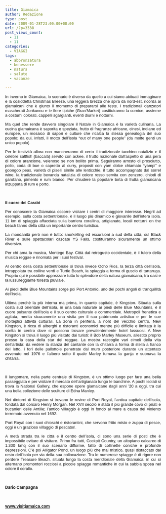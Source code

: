 ```yaml
---
title: Giamaica
author: Redazione
type: post
date: 2009-01-28T23:00:00+00:00
url: /?p=3338
post_views_count:
  - 11
  - 11
categories:
  - VIAGGI
tags:
  - abbronzatura
  - benessere
  - natura
  - salute
  - vacanze

---
```

<p style="text&#45;align: justify; ">
  <font face="Tahoma, sans&#45;serif"><font size="2">In inverno&nbsp;in Giamaica, lo scenario &egrave; diverso da quello a cui siamo abituati immaginare e la cosiddetta Christmas Breeze, una leggera brezza che spira da nord&#45;est, ricorda ai giamaicani che &egrave; giunto il momento di prepararsi alle feste. I tradizionali danzatori mascherati Jonkunnu e le fiere tipiche (Gran&rsquo;Market) costituiranno la cornice, assieme a costumi colorati, cappelli sgargianti, eventi diurni e notturni.</font></font>
</p>

<p align="justify" style="margin&#45;bottom: 0cm">
  <font face="Tahoma, sans&#45;serif"><font size="2">Ma quel che rende davvero singolare il Natale in Giamaica &egrave; la variet&agrave; culinaria. La cucina giamaicana &egrave; saporita e speziata, frutto di fragranze africane, cinesi, indiane ed europee, un mosaico di sapori e culture che ricalca la stessa genealogia del suo popolo; da qui, infatti, il motto dell&rsquo;isola &ldquo;out of many one people&rdquo; (da molte genti un unico popolo).</font></font>
</p>

<p align="justify" style="margin&#45;bottom: 0cm">
  <font face="Tahoma, sans&#45;serif"><font size="2">Per le festivit&agrave; allora non mancheranno di certo il tradizionale tacchino natalizio e il celebre saltfish (baccal&agrave;) servito con ackee, il frutto nazionale dall&rsquo;aspetto di una pera di colore arancione, velenoso se non bollito prima. Seguiranno arrosto di prosciutto, pollo, coda di bue o capretto al curry, proposti con yam dolce chiamato &ldquo;yampi&rdquo; e goongoo peas, variet&agrave; di piselli simile alle lenticchie, il tutto accompagnato dal sorrel wine, la tradizionale bevanda natalizia di colore rosso servita con zenzero, chiodi di garofano, pimento e rum bianco. Per chiudere la popolare torta di frutta giamaicana inzuppata di rum e porto.</font></font>
</p>

<p align="justify" style="margin&#45;bottom: 0cm">
  &nbsp;
</p>

<p align="justify" style="margin&#45;bottom: 0cm">
  <font face="Tahoma, sans&#45;serif"><font size="2"><strong>Il cuore dei Carabi</strong></font></font>
</p>

<p align="justify" style="margin&#45;bottom: 0cm">
  <font face="Tahoma, sans&#45;serif"><font size="2">Per conoscere la Giamaica occorre visitare i centri di maggiore interesse. Negril ad esempio, sulla costa settentrionale, &egrave; il luogo pi&ugrave; dinamico e giovanile dell&rsquo;intera isola. 11 km di spiaggia affacciata sulla barriera corallina, artigianato, locali notturni on the beach fanno della citt&agrave; un importante centro turistico. </font></font>
</p>

<p align="justify" style="margin&#45;bottom: 0cm">
  <font face="Tahoma, sans&#45;serif"><font size="2">La mondanit&agrave; per&ograve; non &egrave; tutto: snorkelling ed escursioni a sud della citt&agrave;, sul Black River e sulle spettacolari cascate YS Falls, costituiranno sicuramente un ottimo diversivo.</font></font>
</p>

<p align="justify" style="margin&#45;bottom: 0cm">
  <font face="Tahoma, sans&#45;serif"><font size="2">Per chi ama la musica, Montego Bay. Citt&agrave; dal retrogusto occidentale, &egrave; il fulcro della musica reggae e rinomata per i suoi festival. </font></font>
</p>

<p align="justify" style="margin&#45;bottom: 0cm">
  <font face="Tahoma, sans&#45;serif"><font size="2">Al centro della costa settentrionale si trova invece Ocho Rios, la terza citt&agrave; dell&rsquo;isola, intrappolata tra colline verdi e Turtle Beach, la spiaggia a forma di guscio di tartaruga. Proprio qui &egrave; possibile apprezzare tutto lo splendore della natura giamaicana, tra oasi e la lussureggiante foresta pluviale.</font></font>
</p>

<p align="justify" style="margin&#45;bottom: 0cm">
  <font face="Tahoma, sans&#45;serif"><font size="2">Ai piedi delle Blue Mountains sorge poi Port Antonio, uno dei pochi angoli di tranquillit&agrave; dell&rsquo;isola.</font></font>
</p>

<p align="justify" style="margin&#45;bottom: 0cm">
  <font face="Tahoma, sans&#45;serif"><font size="2">Ultima perch&egrave; la pi&ugrave; interna ma prima, in quanto capitale, &egrave; Kingston. Situata sulla costa sud orientale dell&rsquo;isola, in una baia naturale ai piedi delle Blue Mountains, &egrave; il cuore pulsante dell&#8217;isola e il suo centro culturale e commerciale. Metropoli frenetica e agitata, merita sicuramente una visita per il suo patrimonio artistico e per le sue molteplici attivit&agrave; culturali. La zona in periferia, a nord del vecchio centro, New Kingston, &egrave; ricca di alberghi e ristoranti economici mentre pi&ugrave; difficile e limitata &egrave; la scelta in centro dove si possono trovare prevalentemente hotel lussuosi. A New Kingston si trova il luogo pi&ugrave; visitato dai turisti: il Bob Marley Museum, allestito proprio presso la casa della star del reggae. La mostra raccoglie vari cimeli della vita dell&#8217;artista: da vedere la stanza del cantante con la chitarra a forma di stella a fianco del letto, i fori delle pallottole penetrate dal muro posteriore durante un attentato avvenuto nel 1976 e l&#8217;albero sotto il quale Marley fumava la ganja e suonava la chitarra.</font></font>
</p>

<p align="justify" style="margin&#45;bottom: 0cm">
  &nbsp;
</p>

<p align="justify" style="margin&#45;bottom: 0cm">
  <font face="Tahoma, sans&#45;serif"><font size="2">Il lungomare, nella parte centrale di Kingston, &egrave; un ottimo luogo per fare una bella passeggiata e per visitare il mercato dell&#8217;artigianato lungo le banchine. A pochi isolati si trova la National Gallery, che espone opere giamaicane dagli anni &#8217;20 a oggi, tra cui una bella collezione delle sculture di Edna Manley.</font></font>
</p>

<p align="justify" style="margin&#45;bottom: 0cm">
  <font face="Tahoma, sans&#45;serif"><font size="2">Nei dintorni di Kingston si trovano le rovine di Port Royal, l&rsquo;antica capitale dell&rsquo;isola, fondata dal corsaro Henry Morgan. Nel XVII secolo &egrave; stata il pi&ugrave; grande covo di pirati e bucanieri delle Antille; l&rsquo;antico villaggio &egrave; oggi in fondo al mare a causa del violento terremoto avvenuto nel 1692.</font></font>
</p>

<p align="justify" style="margin&#45;bottom: 0cm">
  <font face="Tahoma, sans&#45;serif"><font size="2">Port Royal con i suoi chioschi e ristorantini, che servono fritto misto e zuppa di pesce, oggi &egrave; un grazioso villaggio di pescatori.</font></font>
</p>

<p align="justify" style="margin&#45;bottom: 0cm">
  <font face="Tahoma, sans&#45;serif"><font size="2">A met&agrave; strada tra le citt&agrave; e il centro dell&rsquo;isola, ci sono una serie di posti che &egrave; impossibile evitare di visitare. Primo fra tutti, Cockpit Country, un altopiano calcareo di 1.300 kmq con il suo scenario difforme, fatto di collinette coniche e profonde depressioni. C&rsquo;&egrave; poi Alligator Pond, un luogo pi&ugrave; che mai mistico, quasi distaccato dal resto dell&rsquo;isola per via della sua collocazione. Tra le numerose spiagge &egrave; di rigore non perdere Treasure Beach, situata lungo la costa meridionale della Giamaica, in cui si alternano promontori rocciosi a piccole spiagge romantiche in cui la sabbia sposa nel colore il corallo.</font></font>
</p>

<p align="justify" style="margin&#45;bottom: 0cm">
  &nbsp;
</p>

<p align="justify" style="margin&#45;bottom: 0cm">
  <font size="2"><strong>Dario Campagna</strong></font>
</p>

<p align="justify" style="margin&#45;bottom: 0cm">
  &nbsp;
</p>

<p align="justify" style="margin&#45;bottom: 0cm">
  <strong><font size="2"><a href="https://www.visitjamaica.com/">www.visitjamaica.com</a> </font></strong>
</p>